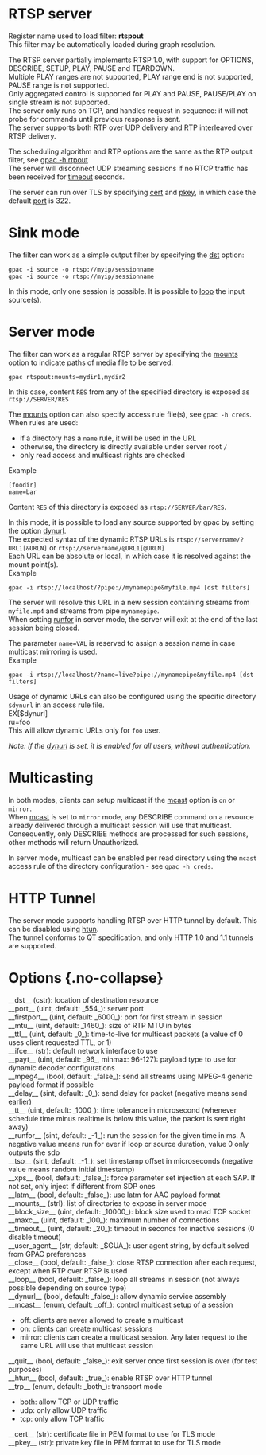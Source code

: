 <!-- automatically generated - do not edit, patch gpac/applications/gpac/gpac.c -->

# RTSP server  
  
Register name used to load filter: __rtspout__  
This filter may be automatically loaded during graph resolution.  
  
The RTSP server partially implements RTSP 1.0, with support for OPTIONS, DESCRIBE, SETUP, PLAY, PAUSE and TEARDOWN.  
Multiple PLAY ranges are not supported, PLAY range end is not supported, PAUSE range is not supported.  
Only aggregated control is supported for PLAY and PAUSE, PAUSE/PLAY on single stream is not supported.  
The server only runs on TCP, and handles request in sequence: it will not probe for commands until previous response is sent.  
The server supports both RTP over UDP delivery and RTP interleaved over RTSP delivery.  
  
The scheduling algorithm and RTP options are the same as the RTP output filter, see [gpac -h rtpout](rtpout)  
The server will disconnect UDP streaming sessions if no RTCP traffic has been received for [timeout](#timeout) seconds.  
  
The server can run over TLS by specifying [cert](#cert) and [pkey](#pkey), in which case the default [port](#port) is 322.  
  
# Sink mode  
  
The filter can work as a simple output filter by specifying the [dst](#dst) option:  
```
gpac -i source -o rtsp://myip/sessionname  
gpac -i source -o rtsp://myip/sessionname
```
  
In this mode, only one session is possible. It is possible to [loop](#loop) the input source(s).  
  
# Server mode  
  
The filter can work as a regular RTSP server by specifying the [mounts](#mounts) option to indicate paths of media file to be served:  
```
gpac rtspout:mounts=mydir1,mydir2
```
  
In this case, content `RES` from any of the specified directory is exposed as `rtsp://SERVER/RES`  
  
The [mounts](#mounts) option can also specify access rule file(s), see `gpac -h creds`. When rules are used:  

- if a directory has a `name` rule, it will be used in the URL  
- otherwise, the directory is directly available under server root `/`  
- only read access and multicast rights are checked  

Example
```
[foodir]  
name=bar
```
  
Content `RES` of this directory is exposed as `rtsp://SERVER/bar/RES`.  
    
  
In this mode, it is possible to load any source supported by gpac by setting the option [dynurl](#dynurl).  
The expected syntax of the dynamic RTSP URLs is `rtsp://servername/?URL1[&URLN]` or `rtsp://servername/@URL1[@URLN]`   
Each URL can be absolute or local, in which case it is resolved against the mount point(s).  
Example
```
gpac -i rtsp://localhost/?pipe://mynamepipe&myfile.mp4 [dst filters]
```
  
The server will resolve this URL in a new session containing streams from `myfile.mp4` and streams from pipe `mynamepipe`.  
When setting [runfor](#runfor) in server mode, the server will exit at the end of the last session being closed.  
  
The parameter `name=VAL` is reserved to assign a session name in case multicast mirroring is used.  
Example
```
gpac -i rtsp://localhost/?name=live?pipe://mynamepipe&myfile.mp4 [dst filters]
```
  
  
Usage of dynamic URLs can also be configured using the specific directory `$dynurl` in an access rule file.  
EX[$dynurl]  
ru=foo  
This will allow dynamic URLs only for `foo` user.  
  
_Note: If the [dynurl](#dynurl) is set, it is enabled for all users, without authentication._  
  
# Multicasting  
  
In both modes, clients can setup multicast if the [mcast](#mcast) option is `on` or `mirror`.  
When [mcast](#mcast) is set to `mirror` mode, any DESCRIBE command on a resource already delivered through a multicast session will use that multicast.  
Consequently, only DESCRIBE methods are processed for such sessions, other methods will return Unauthorized.  
  
In server mode, multicast can be enabled per read directory using the `mcast` access rule of the directory configuration - see `gpac -h creds`.  
  
# HTTP Tunnel  
  
The server mode supports handling RTSP over HTTP tunnel by default. This can be disabled using [htun](#htun).  
The tunnel conforms to QT specification, and only HTTP 1.0 and 1.1 tunnels are supported.  
  

# Options  {.no-collapse}  
  
<div markdown class="option">  
<a id="dst" data-level="basic">__dst__</a> (cstr): location of destination resource  
</div>  
<div markdown class="option">  
<a id="port" data-level="basic">__port__</a> (uint, default: _554_): server port  
</div>  
<div markdown class="option">  
<a id="firstport">__firstport__</a> (uint, default: _6000_): port for first stream in session  
</div>  
<div markdown class="option">  
<a id="mtu" data-level="basic">__mtu__</a> (uint, default: _1460_): size of RTP MTU in bytes  
</div>  
<div markdown class="option">  
<a id="ttl">__ttl__</a> (uint, default: _0_): time-to-live for multicast packets (a value of 0 uses client requested TTL, or 1)  
</div>  
<div markdown class="option">  
<a id="ifce">__ifce__</a> (str): default network interface to use  
</div>  
<div markdown class="option">  
<a id="payt">__payt__</a> (uint, default: _96_, minmax: 96-127): payload type to use for dynamic decoder configurations  
</div>  
<div markdown class="option">  
<a id="mpeg4" data-level="basic">__mpeg4__</a> (bool, default: _false_): send all streams using MPEG-4 generic payload format if possible  
</div>  
<div markdown class="option">  
<a id="delay">__delay__</a> (sint, default: _0_): send delay for packet (negative means send earlier)  
</div>  
<div markdown class="option">  
<a id="tt">__tt__</a> (uint, default: _1000_): time tolerance in microsecond (whenever schedule time minus realtime is below this value, the packet is sent right away)  
</div>  
<div markdown class="option">  
<a id="runfor">__runfor__</a> (sint, default: _-1_): run the session for the given time in ms. A negative value means run for ever if loop or source duration, value 0 only outputs the sdp  
</div>  
<div markdown class="option">  
<a id="tso">__tso__</a> (sint, default: _-1_): set timestamp offset in microseconds (negative value means random initial timestamp)  
</div>  
<div markdown class="option">  
<a id="xps">__xps__</a> (bool, default: _false_): force parameter set injection at each SAP. If not set, only inject if different from SDP ones  
</div>  
<div markdown class="option">  
<a id="latm" data-level="basic">__latm__</a> (bool, default: _false_): use latm for AAC payload format  
</div>  
<div markdown class="option">  
<a id="mounts" data-level="basic">__mounts__</a> (strl): list of directories to expose in server mode  
</div>  
<div markdown class="option">  
<a id="block_size">__block_size__</a> (uint, default: _10000_): block size used to read TCP socket  
</div>  
<div markdown class="option">  
<a id="maxc">__maxc__</a> (uint, default: _100_): maximum number of connections  
</div>  
<div markdown class="option">  
<a id="timeout">__timeout__</a> (uint, default: _20_): timeout in seconds for inactive sessions (0 disable timeout)  
</div>  
<div markdown class="option">  
<a id="user_agent" data-level="basic">__user_agent__</a> (str, default: _$GUA_): user agent string, by default solved from GPAC preferences  
</div>  
<div markdown class="option">  
<a id="close">__close__</a> (bool, default: _false_): close RTSP connection after each request, except when RTP over RTSP is used  
</div>  
<div markdown class="option">  
<a id="loop">__loop__</a> (bool, default: _false_): loop all streams in session (not always possible depending on source type)  
</div>  
<div markdown class="option">  
<a id="dynurl">__dynurl__</a> (bool, default: _false_): allow dynamic service assembly  
</div>  
<div markdown class="option">  
<a id="mcast">__mcast__</a> (enum, default: _off_): control multicast setup of a session  

- off: clients are never allowed to create a multicast  
- on: clients can create multicast sessions  
- mirror: clients can create a multicast session. Any later request to the same URL will use that multicast session  
</div>  
  
<div markdown class="option">  
<a id="quit">__quit__</a> (bool, default: _false_): exit server once first session is over (for test purposes)  
</div>  
<div markdown class="option">  
<a id="htun">__htun__</a> (bool, default: _true_): enable RTSP over HTTP tunnel  
</div>  
<div markdown class="option">  
<a id="trp">__trp__</a> (enum, default: _both_): transport mode  

- both: allow TCP or UDP traffic  
- udp: only allow UDP traffic  
- tcp: only allow TCP traffic  
</div>  
  
<div markdown class="option">  
<a id="cert" data-level="basic">__cert__</a> (str): certificate file in PEM format to use for TLS mode  
</div>  
<div markdown class="option">  
<a id="pkey" data-level="basic">__pkey__</a> (str): private key file in PEM format to use for TLS mode  
</div>  
  
